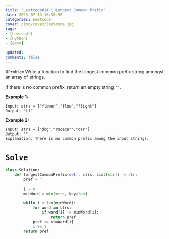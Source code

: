 ```yaml
---
title: "Leetcode#14.\_Longest Common Prefix"
date: 2023-07-13 16:53:58
categories: Leetcode
cover: /img/cover/leetcode.jpg
tags: 
- [Leetcode]
- [Python]
- [easy]

updated:
comments: false
---
```

#`Problem`
Write a function to find the longest common prefix string amongst an array of strings.

If there is no common prefix, return an empty string `""`.

**Example 1:**

```
Input: strs = ["flower","flow","flight"]
Output: "fl"

```

**Example 2:**

```
Input: strs = ["dog","racecar","car"]
Output: ""
Explanation: There is no common prefix among the input strings.
```

# `Solve`

```python
class Solution:
    def longestCommonPrefix(self, strs: List[str]) -> str:
        pref = ''
        
        i = 0
        minWord = min(strs, key=len)

        while i < len(minWord):
            for word in strs:
                if word[i] != minWord[i]:
                    return pref
            pref += minWord[i]
            i += 1
        return pref
```